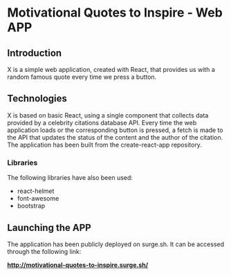 # Motivational Quotes to Inspire - Web APP
## Introduction
X is a simple web application, created with React, that provides us with a random famous quote every time we press a button.
## Technologies
X is based on basic React, using a single component that collects data provided by a celebrity citations database API.
Every time the web application loads or the corresponding button is pressed, a fetch is made to the API that updates the status of the content and the author of the citation.
The application has been built from the create-react-app repository.
### Libraries
The following libraries have also been used:
* react-helmet
* font-awesome
* bootstrap
## Launching the APP
The application has been publicly deployed on surge.sh.
It can be accessed through the following link:

**http://motivational-quotes-to-inspire.surge.sh/**
